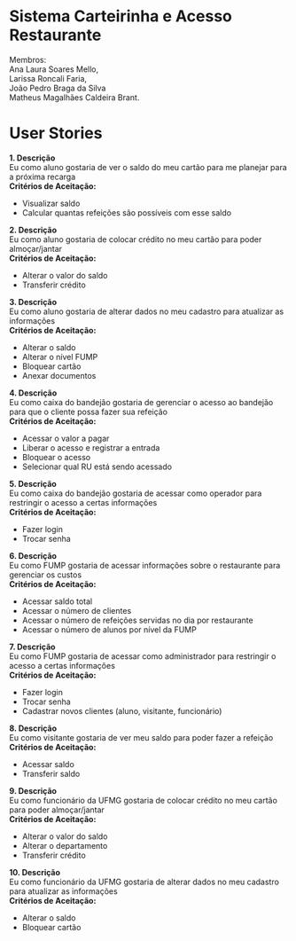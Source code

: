 # Sistema Carteirinha e Acesso Restaurante
Membros:  
Ana Laura Soares Mello,  
Larissa Roncali Faria,   
João Pedro Braga da Silva  
Matheus Magalhães Caldeira Brant.  

# User Stories 

**1. Descrição**  
Eu como aluno gostaria de ver o saldo do meu cartão para me planejar para a próxima recarga  
**Critérios de Aceitação:**
 * Visualizar saldo
 * Calcular quantas refeições são possíveis com esse saldo
  
**2. Descrição**  
Eu como aluno gostaria de colocar crédito no meu cartão para poder almoçar/jantar  
**Critérios de Aceitação:**
 * Alterar o valor do saldo
 * Transferir crédito

**3. Descrição**  
Eu como aluno gostaria de alterar dados no meu cadastro para atualizar as informações  
**Critérios de Aceitação:**
 * Alterar o saldo
 * Alterar o nível FUMP
 * Bloquear cartão
 * Anexar documentos

**4. Descrição**  
Eu como caixa do bandejão gostaria de gerenciar o acesso ao bandejão para que o cliente possa fazer sua refeição  
**Critérios de Aceitação:**
 * Acessar o valor a pagar
 * Liberar o acesso e registrar a entrada
 * Bloquear o acesso
 * Selecionar qual RU está sendo acessado

**5. Descrição**  
Eu como caixa do bandejão gostaria de acessar como operador para restringir o acesso a certas informações  
**Critérios de Aceitação:**
 * Fazer login
 * Trocar senha

**6. Descrição**  
Eu como FUMP gostaria de acessar informações sobre o restaurante para gerenciar os custos  
**Critérios de Aceitação:**
 * Acessar saldo total
 * Acessar o número de clientes
 * Acessar o número de refeições servidas no dia por restaurante
 * Acessar o número de alunos por nível da FUMP

**7. Descrição**  
Eu como FUMP gostaria de acessar como administrador para restringir o acesso a certas informações  
**Critérios de Aceitação:**
 * Fazer login
 * Trocar senha
 * Cadastrar novos clientes (aluno, visitante, funcionário)

**8. Descrição**  
Eu como visitante gostaria de ver meu saldo para poder fazer a refeição  
**Critérios de Aceitação:**
 * Acessar saldo
 * Transferir saldo

**9. Descrição**  
Eu como funcionário da UFMG gostaria de colocar crédito no meu cartão para poder almoçar/jantar  
**Critérios de Aceitação:**
 * Alterar o valor do saldo
 * Alterar o departamento
 * Transferir crédito

**10. Descrição**  
Eu como funcionário da UFMG gostaria de alterar dados no meu cadastro para atualizar as informações  
**Critérios de Aceitação:**
 * Alterar o saldo
 * Bloquear cartão
 





